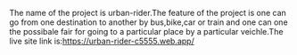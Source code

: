 The name of the project is urban-rider.The feature of the project is one can go from one destination to another by bus,bike,car or train and one can one the possibale fair for going to a particular place by a particular veichle.The live site link is:https://urban-rider-c5555.web.app/

